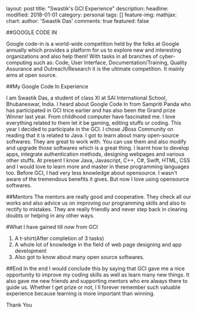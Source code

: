 layout: post
 title: "Swastik's GCI Experience"
 description:
 headline:
 modified: 2018-01-01
 category: personal
 tags: []
 feature-img:
 mathjax:
 chart:
 author: 'Swastik Das'
 comments: true
 featured: false

##GOOGLE CODE IN

Google code-in is a world-wide competition held by the folks at Google annually which provides a platform for us to explore new and interesting organizations and also help them! With tasks in all branches of cyber-computing such as: Code, User Interface, Documentation/Training, Quality Assurance and Outreach/Research it is the ultimate competition. It mainly aims at open source.

##My Google Code In Experience

I am Swastik Das, a  student of class XI at SAI International School, Bhubaneswar, India.
I heard about Google Code In from Sampriti Panda who has participated in GCI trice earlier and has also been the Grand prize Winner last year.
From childhood computer have fascinated me. I love everything related to them let it be gaming, editing stuffs or coding.
This year I decided to participate in the GCI.
I chose JBoss Community on reading that it is related to Java.
I got to learn about many open-source softwares. They are great to work with. You can use them and also modify and upgrade those softwares which is a great thing.
I learnt how to develop apps, integrate authentication methods, designing webpages and various other stuffs.
At present I know Java, Javascript, C++, C#, Swift, HTML, CSS and I would love to learn more and master in these programming languages too.
Before GCI, I had very less knowledge about opensource. I wasn't aware of the tremendous benefits it gives. But now I love using opensource softwares.

##Mentors
The mentors are really good and cooperative.
They check all our works and also advice us on improving our programming skills and also to rectify to mistakes.
They are really friendly and never step back in clearing doubts or helping in any other ways.

#What I have gained till now from GCI

1. A t-shirt(After completion of 3 tasks)
2. A whole lot of knowledge in the field of web page designing and app development
3. Also got to know about many open source softwares.

##End
In the end I would conclude this by saying that GCI gave me a nice opportunity to improve my coding skills as well as learn many new things. It also gave me new friends and supporting mentors who ere always there to guide us. Whether I get prize or not, I ll forever remember such valuable experience because learning is more important than winning.

Thank You
